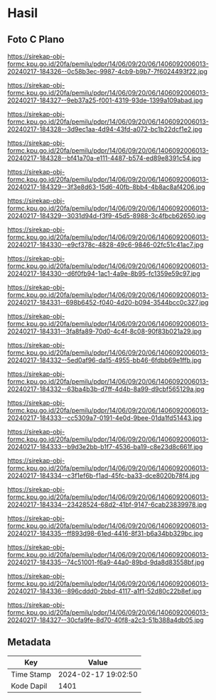 # Hasil

## Foto C Plano

https://sirekap-obj-formc.kpu.go.id/20fa/pemilu/pdpr/14/06/09/20/06/1406092006013-20240217-184326--0c58b3ec-9987-4cb9-b9b7-7f6024493f22.jpg

https://sirekap-obj-formc.kpu.go.id/20fa/pemilu/pdpr/14/06/09/20/06/1406092006013-20240217-184327--9eb37a25-f001-4319-93de-1399a109abad.jpg

https://sirekap-obj-formc.kpu.go.id/20fa/pemilu/pdpr/14/06/09/20/06/1406092006013-20240217-184328--3d9ec1aa-4d94-43fd-a072-bc1b22dcf1e2.jpg

https://sirekap-obj-formc.kpu.go.id/20fa/pemilu/pdpr/14/06/09/20/06/1406092006013-20240217-184328--bf41a70a-e111-4487-b574-ed89e8391c54.jpg

https://sirekap-obj-formc.kpu.go.id/20fa/pemilu/pdpr/14/06/09/20/06/1406092006013-20240217-184329--3f3e8d63-15d6-40fb-8bb4-4b8ac8af4206.jpg

https://sirekap-obj-formc.kpu.go.id/20fa/pemilu/pdpr/14/06/09/20/06/1406092006013-20240217-184329--3031d94d-f3f9-45d5-8988-3c4fbcb62650.jpg

https://sirekap-obj-formc.kpu.go.id/20fa/pemilu/pdpr/14/06/09/20/06/1406092006013-20240217-184330--e9cf378c-4828-49c6-9846-02fc51c41ac7.jpg

https://sirekap-obj-formc.kpu.go.id/20fa/pemilu/pdpr/14/06/09/20/06/1406092006013-20240217-184330--d6f0fb94-1ac1-4a9e-8b95-fc1359e59c97.jpg

https://sirekap-obj-formc.kpu.go.id/20fa/pemilu/pdpr/14/06/09/20/06/1406092006013-20240217-184331--698b6452-f040-4d20-b094-3544bcc0c327.jpg

https://sirekap-obj-formc.kpu.go.id/20fa/pemilu/pdpr/14/06/09/20/06/1406092006013-20240217-184331--3fa8fa89-70d0-4c4f-8c08-90f83b021a29.jpg

https://sirekap-obj-formc.kpu.go.id/20fa/pemilu/pdpr/14/06/09/20/06/1406092006013-20240217-184332--5ed0af96-da15-4955-bb46-6fdbb69e1ffb.jpg

https://sirekap-obj-formc.kpu.go.id/20fa/pemilu/pdpr/14/06/09/20/06/1406092006013-20240217-184332--63ba4b3b-d7ff-4d4b-8a99-d9cbf565129a.jpg

https://sirekap-obj-formc.kpu.go.id/20fa/pemilu/pdpr/14/06/09/20/06/1406092006013-20240217-184333--cc5309a7-0191-4e0d-9bee-01da1fd51443.jpg

https://sirekap-obj-formc.kpu.go.id/20fa/pemilu/pdpr/14/06/09/20/06/1406092006013-20240217-184333--b9d3e2bb-b1f7-4536-ba19-c8e23d8c661f.jpg

https://sirekap-obj-formc.kpu.go.id/20fa/pemilu/pdpr/14/06/09/20/06/1406092006013-20240217-184334--c3f1ef6b-f1ad-45fc-ba33-dce8020b78f4.jpg

https://sirekap-obj-formc.kpu.go.id/20fa/pemilu/pdpr/14/06/09/20/06/1406092006013-20240217-184334--23428524-68d2-41bf-9147-6cab23839978.jpg

https://sirekap-obj-formc.kpu.go.id/20fa/pemilu/pdpr/14/06/09/20/06/1406092006013-20240217-184335--ff893d98-61ed-4416-8f31-b6a34bb329bc.jpg

https://sirekap-obj-formc.kpu.go.id/20fa/pemilu/pdpr/14/06/09/20/06/1406092006013-20240217-184335--74c51001-f6a9-44a0-89bd-9da8d83558bf.jpg

https://sirekap-obj-formc.kpu.go.id/20fa/pemilu/pdpr/14/06/09/20/06/1406092006013-20240217-184336--896cddd0-2bbd-4117-a1f1-52d80c22b8ef.jpg

https://sirekap-obj-formc.kpu.go.id/20fa/pemilu/pdpr/14/06/09/20/06/1406092006013-20240217-184327--30cfa9fe-8d70-40f8-a2c3-51b388a4db05.jpg


## Metadata

| Key        | Value               |
| ---------- | ------------------- |
| Time Stamp | 2024-02-17 19:02:50 |
| Kode Dapil | 1401                |



